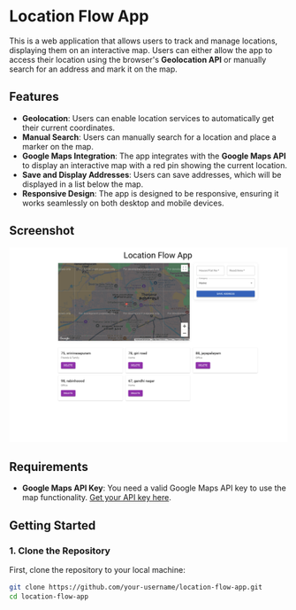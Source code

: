 # Location Flow App

This is a web application that allows users to track and manage locations, displaying them on an interactive map. Users can either allow the app to access their location using the browser's **Geolocation API** or manually search for an address and mark it on the map.

## Features
- **Geolocation**: Users can enable location services to automatically get their current coordinates.
- **Manual Search**: Users can manually search for a location and place a marker on the map.
- **Google Maps Integration**: The app integrates with the **Google Maps API** to display an interactive map with a red pin showing the current location.
- **Save and Display Addresses**: Users can save addresses, which will be displayed in a list below the map.
- **Responsive Design**: The app is designed to be responsive, ensuring it works seamlessly on both desktop and mobile devices.

## Screenshot
![App Screenshot](public/assests/application_demo.png)

## Requirements
- **Google Maps API Key**: You need a valid Google Maps API key to use the map functionality. [Get your API key here](https://cloud.google.com/maps-platform).

## Getting Started

### 1. Clone the Repository
First, clone the repository to your local machine:

```bash
git clone https://github.com/your-username/location-flow-app.git
cd location-flow-app
